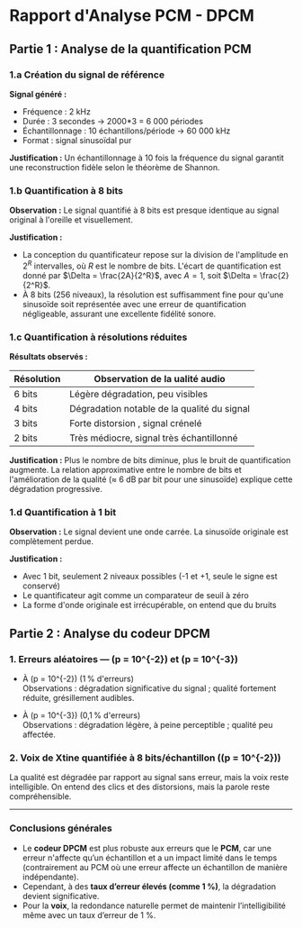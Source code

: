 # Rapport d'Analyse PCM - DPCM

## Partie 1 : Analyse de la quantification PCM

### 1.a Création du signal de référence

**Signal généré :**
- Fréquence : 2 kHz
- Durée : 3 secondes → 2000*3 = 6 000 périodes
- Échantillonnage : 10 échantillons/période → 60 000 kHz
- Format : signal sinusoïdal pur

**Justification :** Un échantillonnage à 10 fois la fréquence du signal garantit une reconstruction fidèle selon le théorème de Shannon.

### 1.b Quantification à 8 bits

**Observation :** Le signal quantifié à 8 bits est presque identique au signal original à l'oreille et visuellement.

**Justification :** 
- La conception du quantificateur repose sur la division de l'amplitude en $2^R$ intervalles, où $R$ est le nombre de bits. L'écart de quantification est donné par $\Delta = \frac{2A}{2^R}$, avec $A=1$, soit $\Delta = \frac{2}{2^R}$. 
- À 8 bits (256 niveaux), la résolution est suffisamment fine pour qu'une sinusoïde soit représentée avec une erreur de quantification négligeable, assurant une excellente fidélité sonore.

### 1.c Quantification à résolutions réduites

**Résultats observés :**

| Résolution | Observation de la ualité audio |
|------------|--------------------------------|
| 6 bits     | Légère dégradation, peu visibles |
| 4 bits     | Dégradation notable de la qualité du signal |
| 3 bits     | Forte distorsion , signal crénelé |
| 2 bits     | Très médiocre, signal très échantillonné |

**Justification :** Plus le nombre de bits diminue, plus le bruit de quantification augmente. La relation approximative entre le nombre de bits et l'amélioration de la qualité (≈ 6 dB par bit pour une sinusoïde) explique cette dégradation progressive.

### 1.d Quantification à 1 bit

**Observation :** Le signal devient une onde carrée. La sinusoïde originale est complètement perdue.

**Justification :** 
- Avec 1 bit, seulement 2 niveaux possibles (-1 et +1, seule le signe est conservé)
- Le quantificateur agit comme un comparateur de seuil à zéro
- La forme d'onde originale est irrécupérable, on entend que du bruits
## Partie 2 : Analyse du codeur DPCM

### 1. Erreurs aléatoires — \(p = 10^{-2}\) et \(p = 10^{-3}\)

- À \(p = 10^{-2}\) (1 % d'erreurs)  
    Observations : dégradation significative du signal ; qualité fortement réduite, grésillement audibles.

- À \(p = 10^{-3}\) (0,1 % d'erreurs)  
    Observations : dégradation légère, à peine perceptible ; qualité peu affectée.

### 2. Voix de Xtine quantifiée à 8 bits/échantillon (\(p = 10^{-2}\))

La qualité est dégradée par rapport au signal sans erreur, mais la voix reste intelligible. On entend des clics et des distorsions, mais la parole reste compréhensible.

---

### Conclusions générales

- Le **codeur DPCM** est plus robuste aux erreurs que le **PCM**, car une erreur n'affecte qu’un échantillon et a un impact limité dans le temps (contrairement au PCM où une erreur affecte un échantillon de manière indépendante).
- Cependant, à des **taux d’erreur élevés (comme 1 %)**, la dégradation devient significative.
- Pour la **voix**, la redondance naturelle permet de maintenir l’intelligibilité même avec un taux d’erreur de 1 %.

